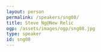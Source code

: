 ```yaml
---
layout: person
permalink: /speakers/sng08/
title: Steve Ng@New Relic
ogp: /assets/images/ogp/sng08.jpg
type: speaker
id: sng08
---
```

